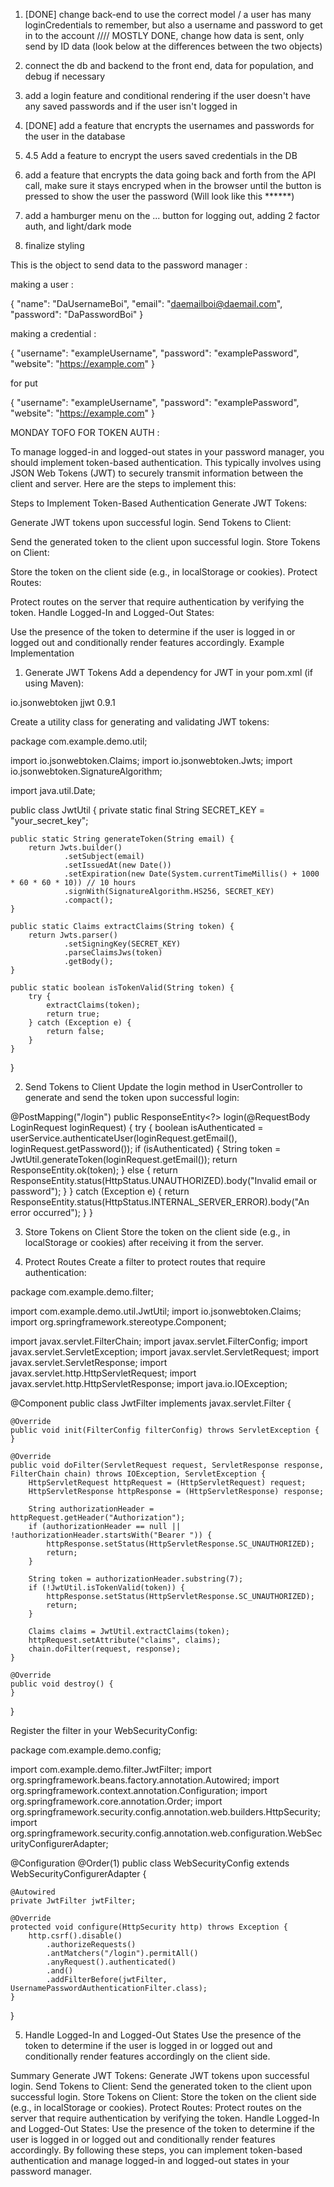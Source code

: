 1. [DONE] change back-end to use the correct model / a user has many loginCredentials to remember, but also a username and password to get in to the account //// MOSTLY DONE, change how data is sent, only send by ID data (look below at the differences between the two objects)

2. connect the db and backend to the front end, data for population, and debug if necessary

3. add a login feature and conditional rendering if the user doesn't have any saved passwords and if the user isn't logged in

4. [DONE] add a feature that encrypts the usernames and passwords for the user in the database

4. 4.5 Add a feature to encrypt the users saved credentials in the DB

5. add a feature that encrypts the data going back and forth from the API call, make sure it stays encryped when in the browser until the button is pressed to show the user the password (Will look like this ******)

6. add a hamburger menu on the ... button for logging out, adding 2 factor auth, and light/dark mode

7. finalize styling







This is the object to send data to the password manager : 

making a user : 

{
  "name": "DaUsernameBoi",
  "email": "daemailboi@daemail.com",
  "password": "DaPasswordBoi"
}

making a credential :

{
  "username": "exampleUsername",
  "password": "examplePassword",
  "website": "https://example.com"
}

for put 

{
  "username": "exampleUsername",
  "password": "examplePassword",
  "website": "https://example.com"
}


MONDAY TOFO FOR TOKEN AUTH : 

To manage logged-in and logged-out states in your password manager, you should implement token-based authentication. This typically involves using JSON Web Tokens (JWT) to securely transmit information between the client and server. Here are the steps to implement this:

Steps to Implement Token-Based Authentication
Generate JWT Tokens:

Generate JWT tokens upon successful login.
Send Tokens to Client:

Send the generated token to the client upon successful login.
Store Tokens on Client:

Store the token on the client side (e.g., in localStorage or cookies).
Protect Routes:

Protect routes on the server that require authentication by verifying the token.
Handle Logged-In and Logged-Out States:

Use the presence of the token to determine if the user is logged in or logged out and conditionally render features accordingly.
Example Implementation
1. Generate JWT Tokens
Add a dependency for JWT in your pom.xml (if using Maven):

<dependency>
    <groupId>io.jsonwebtoken</groupId>
    <artifactId>jjwt</artifactId>
    <version>0.9.1</version>
</dependency>

Create a utility class for generating and validating JWT tokens:

package com.example.demo.util;

import io.jsonwebtoken.Claims;
import io.jsonwebtoken.Jwts;
import io.jsonwebtoken.SignatureAlgorithm;

import java.util.Date;

public class JwtUtil {
    private static final String SECRET_KEY = "your_secret_key";

    public static String generateToken(String email) {
        return Jwts.builder()
                .setSubject(email)
                .setIssuedAt(new Date())
                .setExpiration(new Date(System.currentTimeMillis() + 1000 * 60 * 60 * 10)) // 10 hours
                .signWith(SignatureAlgorithm.HS256, SECRET_KEY)
                .compact();
    }

    public static Claims extractClaims(String token) {
        return Jwts.parser()
                .setSigningKey(SECRET_KEY)
                .parseClaimsJws(token)
                .getBody();
    }

    public static boolean isTokenValid(String token) {
        try {
            extractClaims(token);
            return true;
        } catch (Exception e) {
            return false;
        }
    }
}

2. Send Tokens to Client
Update the login method in UserController to generate and send the token upon successful login:

@PostMapping("/login")
public ResponseEntity<?> login(@RequestBody LoginRequest loginRequest) {
    try {
        boolean isAuthenticated = userService.authenticateUser(loginRequest.getEmail(), loginRequest.getPassword());
        if (isAuthenticated) {
            String token = JwtUtil.generateToken(loginRequest.getEmail());
            return ResponseEntity.ok(token);
        } else {
            return ResponseEntity.status(HttpStatus.UNAUTHORIZED).body("Invalid email or password");
        }
    } catch (Exception e) {
        return ResponseEntity.status(HttpStatus.INTERNAL_SERVER_ERROR).body("An error occurred");
    }
}

3. Store Tokens on Client
Store the token on the client side (e.g., in localStorage or cookies) after receiving it from the server.

4. Protect Routes
Create a filter to protect routes that require authentication:

package com.example.demo.filter;

import com.example.demo.util.JwtUtil;
import io.jsonwebtoken.Claims;
import org.springframework.stereotype.Component;

import javax.servlet.FilterChain;
import javax.servlet.FilterConfig;
import javax.servlet.ServletException;
import javax.servlet.ServletRequest;
import javax.servlet.ServletResponse;
import javax.servlet.http.HttpServletRequest;
import javax.servlet.http.HttpServletResponse;
import java.io.IOException;

@Component
public class JwtFilter implements javax.servlet.Filter {

    @Override
    public void init(FilterConfig filterConfig) throws ServletException {
    }

    @Override
    public void doFilter(ServletRequest request, ServletResponse response, FilterChain chain) throws IOException, ServletException {
        HttpServletRequest httpRequest = (HttpServletRequest) request;
        HttpServletResponse httpResponse = (HttpServletResponse) response;

        String authorizationHeader = httpRequest.getHeader("Authorization");
        if (authorizationHeader == null || !authorizationHeader.startsWith("Bearer ")) {
            httpResponse.setStatus(HttpServletResponse.SC_UNAUTHORIZED);
            return;
        }

        String token = authorizationHeader.substring(7);
        if (!JwtUtil.isTokenValid(token)) {
            httpResponse.setStatus(HttpServletResponse.SC_UNAUTHORIZED);
            return;
        }

        Claims claims = JwtUtil.extractClaims(token);
        httpRequest.setAttribute("claims", claims);
        chain.doFilter(request, response);
    }

    @Override
    public void destroy() {
    }
}

Register the filter in your WebSecurityConfig:

package com.example.demo.config;

import com.example.demo.filter.JwtFilter;
import org.springframework.beans.factory.annotation.Autowired;
import org.springframework.context.annotation.Configuration;
import org.springframework.core.annotation.Order;
import org.springframework.security.config.annotation.web.builders.HttpSecurity;
import org.springframework.security.config.annotation.web.configuration.WebSecurityConfigurerAdapter;

@Configuration
@Order(1)
public class WebSecurityConfig extends WebSecurityConfigurerAdapter {

    @Autowired
    private JwtFilter jwtFilter;

    @Override
    protected void configure(HttpSecurity http) throws Exception {
        http.csrf().disable()
            .authorizeRequests()
            .antMatchers("/login").permitAll()
            .anyRequest().authenticated()
            .and()
            .addFilterBefore(jwtFilter, UsernamePasswordAuthenticationFilter.class);
    }
}

5. Handle Logged-In and Logged-Out States
Use the presence of the token to determine if the user is logged in or logged out and conditionally render features accordingly on the client side.

Summary
Generate JWT Tokens: Generate JWT tokens upon successful login.
Send Tokens to Client: Send the generated token to the client upon successful login.
Store Tokens on Client: Store the token on the client side (e.g., in localStorage or cookies).
Protect Routes: Protect routes on the server that require authentication by verifying the token.
Handle Logged-In and Logged-Out States: Use the presence of the token to determine if the user is logged in or logged out and conditionally render features accordingly.
By following these steps, you can implement token-based authentication and manage logged-in and logged-out states in your password manager.